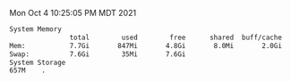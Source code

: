 Mon Oct  4 10:25:05 PM MDT 2021
```bash
System Memory
               total        used        free      shared  buff/cache   available
Mem:           7.7Gi       847Mi       4.8Gi       8.0Mi       2.0Gi       6.5Gi
Swap:          7.6Gi        35Mi       7.6Gi
System Storage
657M	.
```
```bash
